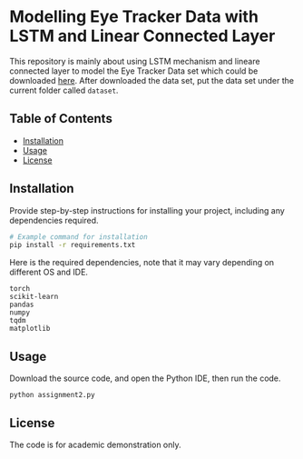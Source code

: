 # Modelling Eye Tracker Data with LSTM and Linear Connected Layer

This repository is mainly about using LSTM mechanism and lineare connected layer to model the Eye Tracker Data set which could be downloaded [here](https://www.nature.com/articles/s41597-022-01862-w#).
After downloaded the data set, put the data set under the current folder called `dataset`.

## Table of Contents

- [Installation](#installation)
- [Usage](#usage)
- [License](#license)

## Installation

Provide step-by-step instructions for installing your project, including any dependencies required.

```bash
# Example command for installation
pip install -r requirements.txt
```

Here is the required dependencies, note that it may vary depending on different OS and IDE.
```
torch
scikit-learn
pandas
numpy
tqdm
matplotlib
```

## Usage
Download the source code, and open the Python IDE, then run the code.
```
python assignment2.py
```

## License
The code is for academic demonstration only.

